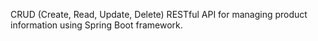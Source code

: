 
CRUD (Create, Read, Update, Delete) RESTful API for managing product information using Spring Boot framework.
